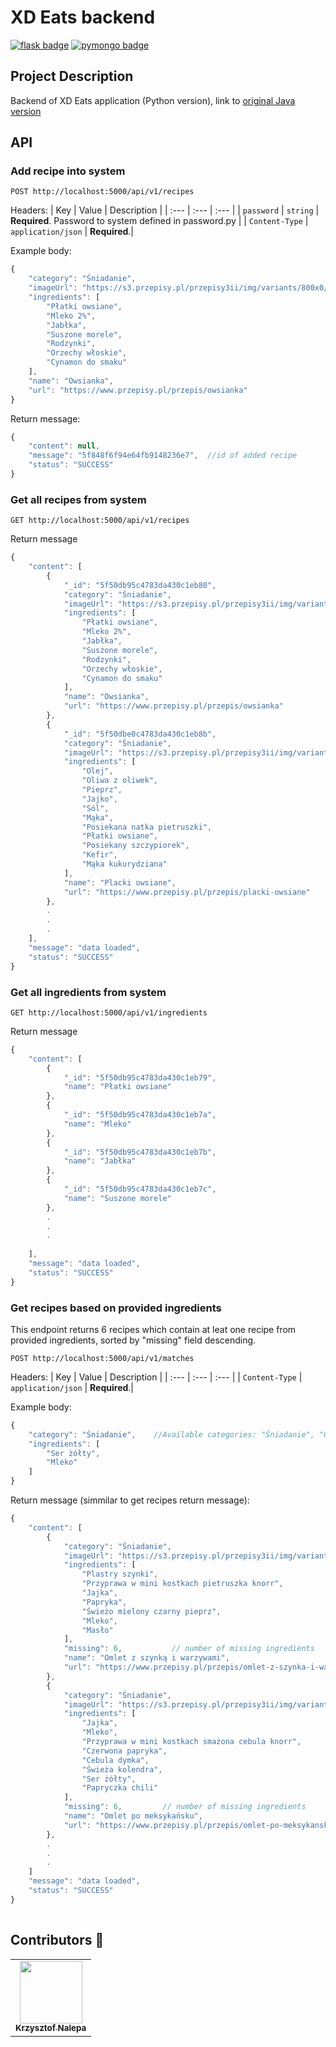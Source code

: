# XD Eats backend

[![flask badge](https://img.shields.io/badge/flask-1.1.2-blue)](https://pypi.org/project/Flask/)
[![pymongo badge](https://img.shields.io/badge/PyMongo-3.11.0-green)](https://pypi.org/project/pymongo/)

## Project Description

Backend of XD Eats application (Python version), link to [original Java version](https://github.com/Better-Team-XD/hacknarok-back)

## API
### Add recipe into system

```http
POST http://localhost:5000/api/v1/recipes
```
Headers:
| Key | Value | Description |
| :--- | :--- | :--- |
| `password` | `string` | **Required**. Password to system defined in password.py |
| `Content-Type` | `application/json` | **Required**.|

Example body:
```javascript
{
    "category": "Śniadanie",
    "imageUrl": "https://s3.przepisy.pl/przepisy3ii/img/variants/800x0/owsianka.jpg",
    "ingredients": [
        "Płatki owsiane",
        "Mleko 2%",
        "Jabłka",
        "Suszone morele",
        "Rodzynki",
        "Orzechy włoskie",
        "Cynamon do smaku"
	],
    "name": "Owsianka",
    "url": "https://www.przepisy.pl/przepis/owsianka"
}
```

Return message:
```javascript
{
    "content": null,
    "message": "5f848f6f94e64fb9148236e7",  //id of added recipe
    "status": "SUCCESS"
}
```

### Get all recipes from system

```http
GET http://localhost:5000/api/v1/recipes
```

Return message

```javascript
{
    "content": [
        {
            "_id": "5f50db95c4783da430c1eb80",
            "category": "Śniadanie",
            "imageUrl": "https://s3.przepisy.pl/przepisy3ii/img/variants/800x0/owsianka.jpg",
            "ingredients": [
                "Płatki owsiane",
                "Mleko 2%",
                "Jabłka",
                "Suszone morele",
                "Rodzynki",
                "Orzechy włoskie",
                "Cynamon do smaku"
            ],
            "name": "Owsianka",
            "url": "https://www.przepisy.pl/przepis/owsianka"
        },
        {
            "_id": "5f50dbe0c4783da430c1eb8b",
            "category": "Śniadanie",
            "imageUrl": "https://s3.przepisy.pl/przepisy3ii/img/variants/800x0/placki-owsiane.jpg",
            "ingredients": [
                "Olej",
                "Oliwa z oliwek",
                "Pieprz",
                "Jajko",
                "Sól",
                "Mąka",
                "Posiekana natka pietruszki",
                "Płatki owsiane",
                "Posiekany szczypiorek",
                "Kefir",
                "Mąka kukurydziana"
            ],
            "name": "Placki owsiane",
            "url": "https://www.przepisy.pl/przepis/placki-owsiane"
        },
        .
        .
        .
    ],
    "message": "data loaded",
    "status": "SUCCESS"
}
```

### Get all ingredients from system

```http
GET http://localhost:5000/api/v1/ingredients
```

Return message
```javascript
{
    "content": [
        {
            "_id": "5f50db95c4783da430c1eb79",
            "name": "Płatki owsiane"
        },
        {
            "_id": "5f50db95c4783da430c1eb7a",
            "name": "Mleko"
        },
        {
            "_id": "5f50db95c4783da430c1eb7b",
            "name": "Jabłka"
        },
        {
            "_id": "5f50db95c4783da430c1eb7c",
            "name": "Suszone morele"
        },
        .
        .
        .
        
    ],
    "message": "data loaded",
    "status": "SUCCESS"
}

```

### Get recipes based on provided ingredients

This endpoint returns 6 recipes which contain at leat one recipe from provided ingredients, sorted by "missing" field descending. 

```http
POST http://localhost:5000/api/v1/matches
```

Headers:
| Key | Value | Description |
| :--- | :--- | :--- |
| `Content-Type` | `application/json` | **Required**.|

Example body:

```javascript
{
	"category": "Śniadanie",    //Available categories: "Śniadanie", "Obiad", "Kolacja"
	"ingredients": [
		"Ser żółty",
		"Mleko"
	]
}
```

Return message (simmilar to get recipes  return message):

```javascript
{
    "content": [
        {
            "category": "Śniadanie",
            "imageUrl": "https://s3.przepisy.pl/przepisy3ii/img/variants/800x0/omlet-z-szynka-i-warzywami.jpg",
            "ingredients": [
                "Plastry szynki",
                "Przyprawa w mini kostkach pietruszka knorr",
                "Jajka",
                "Papryka",
                "Świeżo mielony czarny pieprz",
                "Mleko",
                "Masło"
            ],
            "missing": 6,           // number of missing ingredients
            "name": "Omlet z szynką i warzywami",
            "url": "https://www.przepisy.pl/przepis/omlet-z-szynka-i-warzywami"
        },
        {
            "category": "Śniadanie",
            "imageUrl": "https://s3.przepisy.pl/przepisy3ii/img/variants/800x0/omlet-po-meksykansku.jpg",
            "ingredients": [
                "Jajka",
                "Mleko",
                "Przyprawa w mini kostkach smażona cebula knorr",
                "Czerwona papryka",
                "Cebula dymka",
                "Świeża kolendra",
                "Ser żółty",
                "Papryczka chili"
            ],
            "missing": 6,         // number of missing ingredients
            "name": "Omlet po meksykańsku",
            "url": "https://www.przepisy.pl/przepis/omlet-po-meksykansku"
        },
        .
        .
        .
    ]
    "message": "data loaded",
    "status": "SUCCESS"
}
        
```

## Contributors :hamburger:
<table>
  <tr>
    <td align="center"><a href="https://github.com/kraleppa"><img src="https://avatars1.githubusercontent.com/u/56135216?s=460&u=359e017d16c70a31d3bdb086172308cc6f045acf&v=4" width="100px;" alt=""/><br /><sub><b>Krzysztof Nalepa</b></sub></a><br /></td>
    </td>
  </tr>
</table>  
